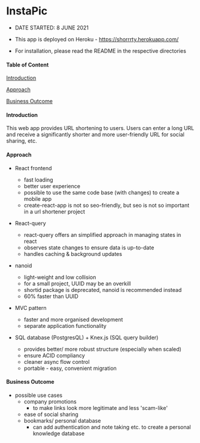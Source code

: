 # InstaPic

- DATE STARTED: 8 JUNE 2021

- This app is deployed on Heroku - https://shorrrty.herokuapp.com/
- For installation, please read the README in the respective directories

#### Table of Content

[Introduction](#introduction) 

[Approach](#approach) 

[Business Outcome](#business-outcome) 


#### Introduction

This web app provides URL shortening to users. Users can enter a long URL and receive a significantly shorter and more user-friendly URL for social sharing, etc.

#### Approach

- React frontend

  - fast loading
  - better user experience
  - possible to use the same code base (with changes) to create a mobile app
  - create-react-app is not so seo-friendly, but seo is not so important in a url shortener project

- React-query

  - react-query offers an simplified approach in managing states in react
  - observes state changes to ensure data is up-to-date
  - handles caching & background updates

- nanoid

  - light-weight and low collision
  - for a small project, UUID may be an overkill
  - shortid package is deprecated, nanoid is recommended instead
  - 60% faster than UUID

- MVC pattern

  - faster and more organised development
  - separate application functionality

- SQL database (PostgresQL) + Knex.js (SQL query builder)
  - provides better/ more robust structure (especially when scaled)
  - ensure ACID compliancy
  - cleaner async flow control
  - portable - easy, convenient migration

#### Business Outcome

- possible use cases
  - company promotions
    - to make links look more legitimate and less 'scam-like'
  - ease of social sharing
  - bookmarks/ personal database
    - can add authentication and note taking etc. to create a personal knowledge database
